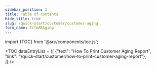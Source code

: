 ```yaml
---
sidebar_position: 1
title: Table of contents
hide_title: true 
slug: /quick-start/customer/customer-aging 
form_name: TrfmARAging
---
```


import {TOC} from '@src/components/toc.js';

<TOC
dataEntryList = {[
{"text": "How To Print Customer Aging Report", "link": "/quick-start/customer/how-to-print-customer-aging-report"},  
]}
/>
